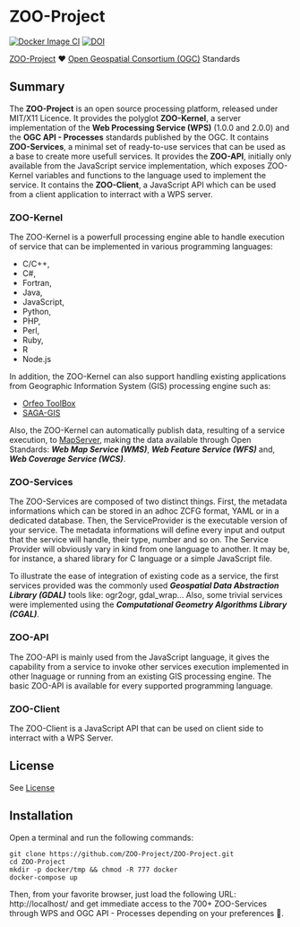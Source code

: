 # ZOO-Project
[![Docker Image CI](https://github.com/ZOO-Project/ZOO-Project/actions/workflows/docker-image.yml/badge.svg)](https://github.com/ZOO-Project/ZOO-Project/actions/workflows/docker-image.yml)
[![DOI](https://zenodo.org/badge/353351321.svg)](https://zenodo.org/badge/latestdoi/353351321)


[ZOO-Project](http://www.zoo-project.org) ♥️ [Open Geospatial Consortium (OGC)](https://www.ogc.org/) Standards

## Summary

The **ZOO-Project** is an open source processing platform, released under MIT/X11 Licence.
It provides the polyglot **ZOO-Kernel**, a server implementation of the **Web Processing Service (WPS)** (1.0.0 and 2.0.0) and the **OGC API - Processes** standards published by the OGC. 
It contains **ZOO-Services**, a minimal set of ready-to-use services that can be used as a base to create more usefull services.
It provides the **ZOO-API**, initially only available from the JavaScript service implementation, which exposes ZOO-Kernel variables and functions to the language used to implement the service.
It contains the **ZOO-Client**, a JavaScript API which can be used from a client application to interract with a WPS server.

### ZOO-Kernel

The ZOO-Kernel is a powerfull processing engine able to handle execution of service that can be implemented in various programming languages: 
 * C/C++,
 * C#,
 * Fortran,
 * Java,
 * JavaScript,
 * Python,
 * PHP,
 * Perl,
 * Ruby,
 * R
 * Node.js
 
In addition, the ZOO-Kernel can also support handling existing applications from Geographic Information System (GIS) processing engine such as:
 * [Orfeo ToolBox](https://www.orfeo-toolbox.org/)
 * [SAGA-GIS](http://saga-gis.org)

Also, the ZOO-Kernel can automatically publish data, resulting of a service execution, to [MapServer](http://mapserver.org), making the data available through Open Standards: ***Web Map Service (WMS)***, ***Web Feature Service (WFS)*** and, ***Web Coverage Service (WCS)***.

### ZOO-Services

The ZOO-Services are composed of two distinct things. First, the metadata informations which can be stored in an adhoc ZCFG format, YAML or in a dedicated database. 
Then, the ServiceProvider is the executable version of your service.
The metadata informations will define every input and output that the service will handle, their type, number and so on.
The Service Provider will obviously vary in kind from one language to another. It may be, for instance, a shared library for C language or a simple JavaScript file.

To illustrate the ease of integration of existing code as a service, the first services provided was the commonly used ***Geospatial Data Abstraction Library (GDAL)*** tools like: ogr2ogr, gdal_wrap... Also, some trivial services were implemented using the ***Computational Geometry Algorithms Library (CGAL)***.

### ZOO-API

The ZOO-API is mainly used from the JavaScript language, it gives the capability from a service to invoke other services execution implemented in other lnaguage or running from an existing GIS processing engine.
The basic ZOO-API is available for every supported programming language.

### ZOO-Client 

The ZOO-Client is a JavaScript API that can be used on client side to interract with a WPS Server.

## License

See [License](./zoo-project/LICENSE)

## Installation

Open a terminal and run the following commands:

````
git clone https://github.com/ZOO-Project/ZOO-Project.git
cd ZOO-Project
mkdir -p docker/tmp && chmod -R 777 docker
docker-compose up 
````

Then, from your favorite browser, just load the following URL: http://localhost/ and get immediate access to the 700+ ZOO-Services through WPS and OGC API - Processes depending on your preferences 🎉.
